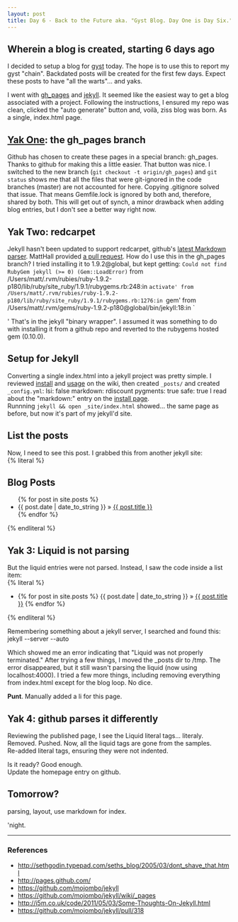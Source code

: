 ```yaml
---
layout: post
title: Day 6 - Back to the Future aka. "Gyst Blog. Day One is Day Six."
---
```


Wherein a blog is created, starting 6 days ago
----------------------------------------------

I decided to setup a blog for [gyst](http://github.com/mattscilipoti/gyst) today.  The hope is to use this to report my
gyst "chain".  Backdated posts will be created for the first few days.
Expect these posts to have "all the warts"... and yaks.

I went with [gh_pages](http://pages.github.com/) and [jekyll](https://github.com/mojombo/jekyll).  It seemed like the easiest way to get a blog associated with a project.  Following the instructions, I ensured my repo was clean, clicked the "auto generate" button and, voilà, ziss blog was born.  As a single, index.html page.

[Yak One](http://sethgodin.typepad.com/seths_blog/2005/03/dont_shave_that.html): the gh_pages branch
----------------------------

Github has chosen to create these pages in a special branch: gh_pages.  Thanks to github for making this a little easier.  That button was nice.  I switched to the new branch (`git checkout -t origin/gh_pages`) and `git status` shows me that all the files that were git-ignored in the code branches (master) are not accounted for here.  Copying .gitignore solved that issue.  That means Gemfile.lock is ignored by both and, therefore, shared by both.  This will get out of synch, a minor drawback when adding blog entries, but I don't see a better way right now.

Yak Two: redcarpet
------------------

Jekyll hasn't been updated to support redcarpet, github's [latest Markdown parser](https://github.com/blog/832-rolling-out-the-redcarpet).  MattHall provided [a pull request](https://github.com/mojombo/jekyll/pull/318).  How do I use this in the gh_pages branch?  I tried installing it to 1.9.2@global, but kept getting:
    `Could not find RubyGem jekyll (>= 0) (Gem::LoadError)`
    from /Users/matt/.rvm/rubies/ruby-1.9.2-p180/lib/ruby/site_ruby/1.9.1/rubygems.rb:248:in `activate'
    	from /Users/matt/.rvm/rubies/ruby-1.9.2-p180/lib/ruby/site_ruby/1.9.1/rubygems.rb:1276:in `gem'
    	from /Users/matt/.rvm/gems/ruby-1.9.2-p180@global/bin/jekyll:18:in `<main>'
That's in the jekyll "binary wrapper".  I assumed it was something to do with installing it from a github repo and reverted to the rubygems hosted gem (0.10.0).

Setup for Jekyll
----------------

Converting a single index.html into a jekyll project was pretty simple.
I reviewed [install](https://github.com/mojombo/jekyll/wiki/Install) and [usage](https://github.com/mojombo/jekyll/wiki/usage) on the wiki, then created `_posts/` and created `_config.yml`:
    lsi: false
    markdown: rdiscount
    pygments: true
    safe: true
I read about the "markdown:" entry on the [install page](https://github.com/mojombo/jekyll/wiki/Install).   
Runnning `jekyll && open _site/index.html` showed... the same page as
before, but now it's part of my jekyll'd site.

List the posts
---------------

Now, I need to see this post.  I grabbed this from another jekyll site:   
{% literal %}
     <h2>Blog Posts</h2>
     <ul class="posts">
       {% for post in site.posts %}
         <li>
           <span>{{ post.date | date_to_string }}</span> &raquo; 
           <a href="{{ post.url }}">{{ post.title }}</a>
         </li>
       {% endfor %}
     </ul>
{% endliteral %}

Yak 3: Liquid is not parsing
----------------------------

But the liquid entries were not parsed.  Instead, I saw the code inside a list
item:   
{% literal %}
    <ul>
      <li>
        {% for post in site.posts %}
          {{ post.date | date_to_string }}  &raquo; 
          <a href="{{ post.url }}">{{ post.title }}</a>
        {% endfor %}
      </li>
    </ul>
{% endliteral %}

Remembering something about a jekyll server, I searched and found this:
    jekyll --server --auto

Which showed me an error indicating that "Liquid was not properly
terminated."
After trying a few things, I moved the _posts dir to /tmp.  The error
disappeared, but it still wasn't parsing the liquid (now using
localhost:4000).  I tried a few more things, including removing
everything from index.html except for the blog loop.  No dice.

<b>Punt</b>.  Manually added a li for this page.

Yak 4: github parses it differently
------------------------------------

Reviewing the published page, I see the Liquid literal tags... literaly.   
Removed.  Pushed.  Now, all the liquid tags are gone from the samples.   
Re-added literal tags, ensuring they were not indented.

Is it ready?  Good enough.   
Update the homepage entry on github.   


Tomorrow?
---------
parsing, layout, use markdown for index.

'night.

---

### References

* http://sethgodin.typepad.com/seths_blog/2005/03/dont_shave_that.html
* http://pages.github.com/
* https://github.com/mojombo/jekyll
* https://github.com/mojombo/jekyll/wiki/_pages
* http://i5m.co.uk/code/2011/05/03/Some-Thoughts-On-Jekyll.html
* https://github.com/mojombo/jekyll/pull/318
